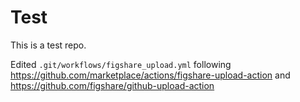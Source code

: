 # Test

This is a test repo.

Edited `.git/workflows/figshare_upload.yml` following
https://github.com/marketplace/actions/figshare-upload-action and
https://github.com/figshare/github-upload-action
